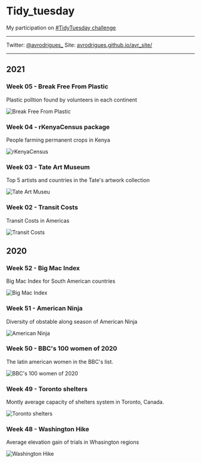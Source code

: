 # Tidy_tuesday
My participation on [#TidyTuesday challenge](https://github.com/rfordatascience/tidytuesday)

---

Twitter: [@avrodrigues_](https://twitter.com/avrodrigues_)
Site: [avrodrigues.github.io/avr_site/](https://avrodrigues.github.io/avr_site/)

---

## 2021
### Week 05 - Break Free From Plastic
Plastic polltion found by volunteers in each continent

![Break Free From Plastic](2021/week05/plastic.png)

### Week 04 - rKenyaCensus package
People farming permanent crops in Kenya

![rKenyaCensus](2021/week04/kenya_crops.png)

### Week 03 - Tate Art Museum
Top 5 artists and countries in the Tate's artwork collection

![Tate Art Museu](2021/week03/tate.png)

### Week 02 - Transit Costs
Transit Costs in Americas

![Transit Costs](/2021/week02/transit.png)

## 2020

### Week 52 - Big Mac Index
Big Mac Index for South American countries

![Big Mac Index](2020/week52/bigmac_index.gif)

### Week 51 - American Ninja
Diversity of obstable along season of American Ninja

![American Ninja](2020/week51/ninja.png)

### Week 50 - BBC's 100 women of 2020
The latin american women in the BBC's list.

![BBC's 100 women of 2020](/2020/week50/latin_women.png)

### Week 49 - Toronto shelters
Montly average capacity of shelters system in Toronto, Canada.

![Toronto shelters](/2020/week49/sheltes.png)

### Week 48 - Washington Hike
Average elevation gain of trials in Whasington regions

![Washington Hike](/2020/week48/Chart_v2.png)
